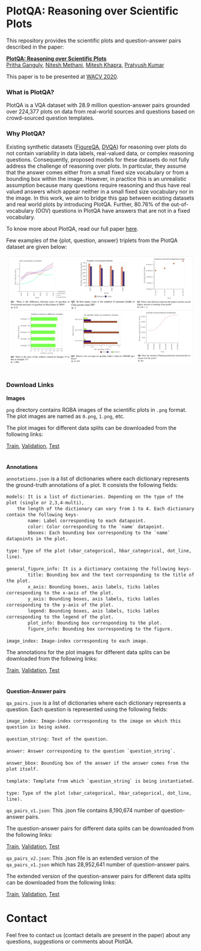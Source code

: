 # PlotQA: Reasoning over Scientific Plots
This repository provides the scientific plots and question-answer pairs described in the paper:

**[PlotQA: Reasoning over Scientific Plots](https://arxiv.org/pdf/1909.00997.pdf)**
 <br>
 <a href="https://gangulypritha.github.io/" target="_blank">Pritha Ganguly</a>,
 <a href="https://niteshmethani.github.io/" target="_blank">Nitesh Methani</a>,
<a href="https://www.cse.iitm.ac.in/~miteshk/" target="_blank">Mitesh Khapra</a>,
<a href="http://www.cse.iitm.ac.in/~pratyush/" target="_blank">Pratyush Kumar</a>


This paper is to be presented at <a href="https://wacv20.wacv.net/" target="_blank">WACV 2020</a>.

### What is PlotQA?
PlotQA is a VQA dataset with 28.9 million question-answer pairs grounded over 224,377 plots on data from real-world sources and questions based on crowd-sourced question templates. 

### Why PlotQA?
Existing synthetic datasets ([FigureQA](https://arxiv.org/pdf/1710.07300.pdf), [DVQA](https://arxiv.org/pdf/1801.08163.pdf)) for reasoning over plots do not contain variability in data labels, real-valued data, or complex reasoning questions. Consequently, proposed models for these datasets do not fully address the challenge of reasoning over plots. In particular, they assume that the answer comes either from a small fixed size vocabulary or from a bounding box within the image. However, in practice this is an unrealistic assumption because many questions require reasoning and thus have real valued answers which appear neither in a small fixed size vocabulary nor in the image. In this work, we aim to bridge this gap between existing datasets and real world plots by introducing PlotQA. Further, 80.76% of the out-of-vocabulary (OOV) questions in PlotQA have answers that are not in a fixed vocabulary.

To know more about PlotQA, read our full paper [here](https://arxiv.org/pdf/1909.00997.pdf).

Few examples of the {plot, question, answer} triplets from the PlotQA dataset are given below:

<p float="center">
	<!--- <img src="images/sample_images.png" width="400" /> --->
	<img src="images/sample_images.png" />
</p>

#

### Download Links

**Images**

`png` directory contains RGBA images of the scientific plots in `.png` format. The plot images are named as `0.png`, `1.png`, etc.

The plot images for different data splits can be downloaded from the following links:

[Train](https://drive.google.com/file/d/1AYuaPX-Lx7T0GZvnsPgN11Twq2FZbWXL/view?usp=sharing), [Validation](https://drive.google.com/file/d/1i74NRCEb-x44xqzAovuglex5d583qeiF/view?usp=sharing), [Test](https://drive.google.com/file/d/1D_WPUy91vOrFl6cJUkE55n3ZuB6Qrc4u/view?usp=sharing)

#
**Annotations**

`annotations.json` is a list of dictionaries where each dictionary represents the ground-truth annotations of a plot.
It consists the following fields:
```
models: It is a list of dictionaries. Depending on the type of the plot (single or 2,3,4-multi), 
	the length of the dictionary can vary from 1 to 4. Each dictionary contain the following keys-
		name: Label corresponding to each datapoint.
		color: Color corresponding to the `name` datapoint.
		bboxes: Each bounding box corresponding to the `name` datapoints in the plot.

type: Type of the plot (vbar_categorical, hbar_categorical, dot_line, line).

general_figure_info: It is a dictionary containng the following keys-
		title: Bounding box and the text corresponding to the title of the plot.
		x_axis: Bounding boxes, axis labels, ticks lables corresponding to the x-axis of the plot.
		y_axis: Bounding boxes, axis labels, ticks lables corresponding to the y-axis of the plot.
		legend: Bounding boxes, axis labels, ticks lables corresponding to the legend of the plot.
		plot_info: Bounding box corresponding to the plot.
		figure_info: Bounding box corresponding to the figure.
	
image_index: Image-index corresponding to each image.
```

The annotations for the plot images for different data splits can be downloaded from the following links:

[Train](https://drive.google.com/file/d/1VzWwxBVrlep17BGZU17GpLuGpwjyWbzq/view?usp=sharing), [Validation](https://drive.google.com/file/d/1CCp1tvMd62LfBrWa6pRdb1lpg68A2yFw/view?usp=sharing), [Test](https://drive.google.com/file/d/1ikiPqkDgxNilYsU5hbK03T4_x2eDmopP/view?usp=sharing)

#
**Question-Answer pairs**

`qa_pairs.json` is a list of dictionaries where each dictionary represents a question. Each question is represented using the following fields:
```
image_index: Image-index corresponding to the image on which this question is being asked.

question_string: Text of the question.

answer: Answer corresponding to the question `question_string`.

answer_bbox: Bounding box of the answer if the answer comes from the plot itself.

template: Template from which `question_string` is being instantiated.

type: Type of the plot (vbar_categorical, hbar_categorical, dot_line, line).
```

`qa_pairs_v1.json`: This .json file contains 8,190,674 number of question-answer pairs. 

The question-answer pairs for different data splits can be downloaded from the following links:

[Train](https://drive.google.com/file/d/1bBSUutd-Die27ZH3QTMVhBjW9l5hAwrr/view?usp=sharing), [Validation](https://drive.google.com/file/d/1yUjF_9Jgx720Kffef4_JDRt7lTHQZlKH/view?usp=sharing), [Test](https://drive.google.com/file/d/1pKujAjE4yMpSJ8gEQWIxdEyGkorJHeFm/view?usp=sharing)

`qa_pairs_v2.json`: This .json file is an extended version of the `qa_pairs_v1.json` which has 28,952,641 number of question-answer pairs.

The extended version of the question-answer pairs for different data splits can be downloaded from the following links:

[Train](https://drive.google.com/file/d/1UNvkdq1YJD_ne6D3zbWtoQij37AtfpNp/view?usp=sharing), [Validation](https://drive.google.com/file/d/1y9RwXSye2hnX0e2IlfSK34ESbeVblhH_/view?usp=sharing), [Test](https://drive.google.com/file/d/1OQBkoe_dpvFs-jnWAdRdxzh1-hgNd9bO/view?usp=sharing)

# Contact
Feel free to contact us (contact details are present in the paper) about any questions, suggestions or comments about PlotQA.

<!---
The annotations expand to about 800 MB.

Please cite the following if you use the PlotQA dataset in your work:
```
@inproceedings{kafle2018dvqa,
  title={DVQA: Understanding Data Visualizations via Question Answering},
  author={Kafle, Kushal and Cohen, Scott and Price, Brian and Kanan, Christopher},
  booktitle={CVPR},
  year={2018}
}
```
--->

<!---

<div align="center">
  <img src="https://kushalkafle.com/images/dvqa.png" width="450px">
</div>


Please cite the following if you use the DVQA dataset in your work:
```
@inproceedings{kafle2018dvqa,
  title={DVQA: Understanding Data Visualizations via Question Answering},
  author={Kafle, Kushal and Cohen, Scott and Price, Brian and Kanan, Christopher},
  booktitle={CVPR},
  year={2018}
}
```

A live demo of our `SANDY` algorithm as described in the paper above can be found in this <a href='http://askimage.org'>url</a>
# Download Links

#### Images

Download images using this <a href='https://drive.google.com/file/d/1iKH2lTi1-QxtNUVRxTUWFvUvRHq6HAsZ/view?usp=sharing'>url</a>. The images are all in the same folder and are named as
```
bar_{split}_xxxxxxxx.png
where, 
xxxxxxxx = image_id padded (right justified) to length of 8 characters
split = train, val_easy, or val_hard
```
The images expand to about 6.5 GB.

#### Question Answer Pairs
The question-answer pair can be downloaded from this  <a href='https://drive.google.com/file/d/1VKYd3kaiCFziSsSv4SgQJ2T5m7jxuh5u/view?usp=sharing'>url</a>. It consists of three files, one each for three different splits of the dataset named as `{split}_qa.json` It consists the following fields:

```
image: The image filename which the given question-answer pair applies to
question: Question
answer: Answer to the Questions. Remember that (cardinal numbers (1,2,3...) are used when 
	the number denotes the value and words (one,two,three...) are used to denote count
question_type: Denotes whether the question is structure, data or reasoning type
bbox_answer: If the answer is a text in the bar_chart, bounding box in form of [x,y,w,h], else []
question_id: Unique question_id associated with the question
```
The question-answer pairs expand to about 750 MB.

#### Bar-chart metadata
In addition to question-answers, we also provide detailed annotations of every object in the bar-chart that can serve as either the source of additional supervision (à la our SANDY and MOM model) or use it to do additional analysis of your algorithm's performance. 

Metadata for the bar-charts can be downloaded using this <a href='https://drive.google.com/file/d/1vBz8Ji4TMY7rzTL2_DJCTUEyWR7l16W6/view?usp=sharing'>url</a>. It consists of three files, one each for three different splits of the dataset named as `{split}_metadata.json` It consists the following fields:

```
image: The image filename which the given metadata applies to
bars:
	bboxes: Bounding boxes for different bars (number_of_bars x number_of_legends x 4)
    	names: Names for each bar in the form (number_of_bars x number_of_legends)
	colors: Color of each bar (number_of_bars x number_of_legends)

texts:
	text: The string of the text-block in the bar-chart
    	text_function: The function of text (e.g., title, legend, etc)
    	bbox: The bounding box surrounding the text-block

table: Underlying table used to create the chart saved in the following format.

	single row charts:
		C_1 	C_2 	C_3	...	C_N
		-------------------------------------
		V_1	V_2	V_3	... 	V_N
		
	multi row charts:
		
		None |	C_1 	C_2 	C_3	...	C_N
		-----|---------------------------------------
		R_1  |	V_11	V_21	V_31	... 	V_N1
		R_2  |	V_12	V_22	V_32	... 	V_N2
		...  |	...	...	... 	... 	...
		R_M  |	V_1M	V_2M	V_3M	... 	V_NM
	
```
Since numpy arrays are not supporte by JSON, the tables are saved as nested lists. Converting them to numpy array, e.g., `table = np.array(metadata['table'])` might provide easier access to the elements, e.g., for multi-row charts, `table[1:,1:]` contains the numeric data, `table[1:,0]` contains the row names and `table[0,1:]` contain the column names.

The annotations expand to about 800 MB.
# Contact
Feel free to contact us (contact details on the paper PDF) about any questions, suggestions or comments about either the dataset or the methods used in the paper.

--->
